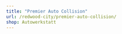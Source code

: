```yaml
---
title: "Premier Auto Collision"
url: /redwood-city/premier-auto-collision/
shop: Autowerkstatt
---
```

